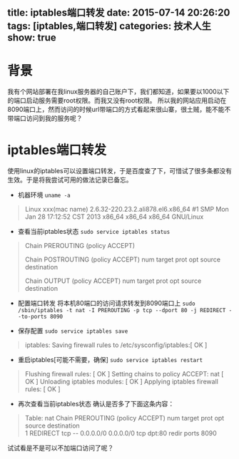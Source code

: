 title: iptables端口转发
date: 2015-07-14 20:26:20
tags: [iptables,端口转发]
categories: 技术人生
show: true
---
# 背景
我有个网站部署在我linux服务器的自己账户下，我们都知道，如果要以1000以下的端口启动服务需要root权限。而我又没有root权限。
所以我的网站应用启动在8090端口上，然而访问的时候url带端口的方式看起来很山寨，很土贼，能不能不带端口访问到我的服务呢？

# iptables端口转发
使用linux的iptables可以设置端口转发，于是百度查了下，可惜试了很多条都没有生效。于是将我尝试可用的做法记录已备忘。

<!--more-->

- 机器环境
`uname -a`
> Linux xxx(mac name) 2.6.32-220.23.2.ali878.el6.x86_64 #1 SMP Mon Jan 28 17:12:52 CST 2013 x86_64 x86_64 x86_64 GNU/Linux

- 查看当前iptables状态
`sudo service iptables status`
> Chain PREROUTING (policy ACCEPT)
>
> Chain POSTROUTING (policy ACCEPT)
> num  target     prot opt source               destination         
>
> Chain OUTPUT (policy ACCEPT)
> num  target     prot opt source               destination        

- 配置端口转发
将本机80端口的访问请求转发到8090端口上
`sudo /sbin/iptables -t nat -I PREROUTING -p tcp --dport 80 -j REDIRECT --to-ports 8090`

- 保存配置
`sudo service iptables save`
> iptables: Saving firewall rules to /etc/sysconfig/iptables:[  OK  ]

- 重启iptables[可能不需要，确保]
`sudo service iptables restart`
> Flushing firewall rules:                                   [  OK  ]
> Setting chains to policy ACCEPT: nat                       [  OK  ]
> Unloading iptables modules:                                [  OK  ]
> Applying iptables firewall rules:                          [  OK  ]

- 再次查看当前iptables状态
确认是否多了下面这条内容：
> Table: nat
>Chain PREROUTING (policy ACCEPT)
> num  target     prot opt source               destination         
> 1    REDIRECT   tcp  --  0.0.0.0/0            0.0.0.0/0           tcp dpt:80 redir ports 8090 


试试看是不是可以不加端口访问了呢？
